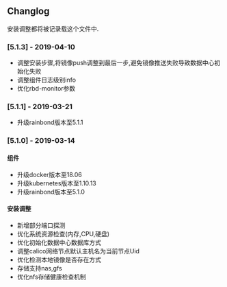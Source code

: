 ## Changlog

安装调整都将被记录载这个文件中.

### [5.1.3] - 2019-04-10

- 调整安装步骤,将镜像push调整到最后一步,避免镜像推送失败导致数据中心初始化失败
- 调整组件日志级别info
- 优化rbd-monitor参数

### [5.1.1] - 2019-03-21

- 升级rainbond版本至5.1.1

### [5.1.0] - 2019-03-14

#### 组件

- 升级docker版本至18.06
- 升级kubernetes版本至1.10.13
- 升级rainbond版本至5.1.0

#### 安装调整

- 新增部分端口探测
- 优化系统资源检查(内存,CPU,硬盘)
- 优化初始化数据中心数据库方式
- 调整calico网络节点默认主机名为当前节点Uid
- 优化检测本地镜像是否存在方式
- 存储支持nas,gfs
- 优化nfs存储健康检查机制